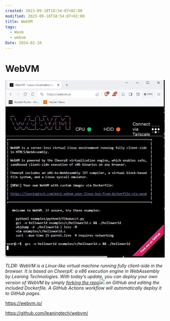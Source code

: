```yaml
---
created: 2023-09-18T18:54:07+02:00
modified: 2023-09-18T18:54:07+02:00
title: WebVM
tags:
  - Wasm
  - webvm
Date: 2024-02-10
---
```


# WebVM

![](../_asset/2023-09-18-18-54-07_webvm_image_1.jpg)

_TLDR: WebVM is a Linux-like virtual machine running fully client-side in the browser. It is based on CheerpX: a x86 execution engine in WebAssembly by Leaning Technologies. With today’s update, you can deploy your own version of WebVM by simply_ [_forking the repo_![](https://labs.leaningtech.com/icons/external-link.svg)](https://github.com/leaningtech/webvm) _on GitHub and editing the included Dockerfile. A GitHub Actions workflow will automatically deploy it to GitHub pages._

<https://webvm.io/>

<https://github.com/leaningtech/webvm/>
